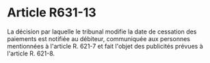 # Article R631-13

La décision par laquelle le tribunal modifie la date de cessation des paiements est notifiée au débiteur, communiquée aux personnes mentionnées à l'article R. 621-7 et fait l'objet des publicités prévues à l'article R. 621-8.
